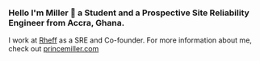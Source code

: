 ### Hello I'm Miller 👋 a Student and a Prospective Site Reliability Engineer from Accra, Ghana.
I work at [Rheff](https://www.rheff.com/) as a SRE and Co-founder. For more information about me, check out [princemiller.com](https://www.princemiller.com)

